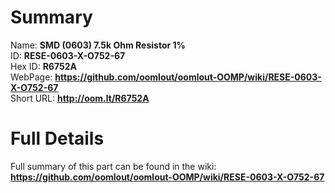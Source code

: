 
Summary
=================
  
Name: __SMD (0603) 7.5k Ohm Resistor 1%__    
ID: __RESE-0603-X-O752-67__   
Hex ID: __R6752A__   
WebPage: __https://github.com/oomlout/oomlout-OOMP/wiki/RESE-0603-X-O752-67__   
Short URL: __http://oom.lt/R6752A__   

Full Details
==========================
Full summary of this part can be found in the wiki:   
__https://github.com/oomlout/oomlout-OOMP/wiki/RESE-0603-X-O752-67__    

